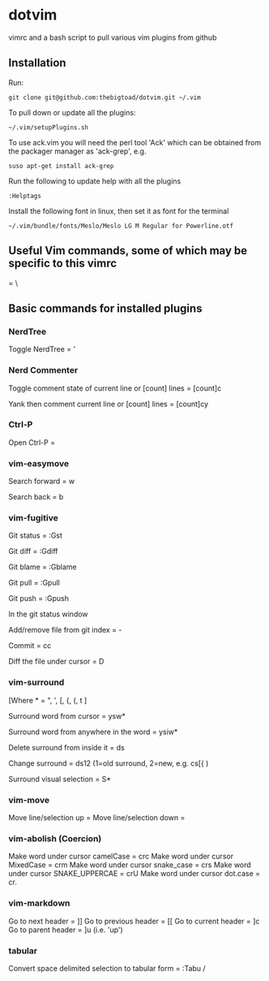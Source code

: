 dotvim
======
vimrc and a bash script to pull various vim plugins from github

Installation
------------
Run:

    git clone git@github.com:thebigtoad/dotvim.git ~/.vim
 
To pull down or update all the plugins:

    ~/.vim/setupPlugins.sh

To use ack.vim you will need the perl tool 'Ack' which can be obtained from the packager manager as 'ack-grep', e.g. 

    suso apt-get install ack-grep

Run the following to update help with all the plugins

    :Helptags

Install the following font in linux, then set it as font for the terminal
    
    ~/.vim/bundle/fonts/Meslo/Meslo LG M Regular for Powerline.otf

Useful Vim commands, some of which may be specific to this vimrc
----------------------------------------------------------------

<leader> = \

Basic commands for installed plugins
------------------------------------

### NerdTree 
Toggle NerdTree = <Leader>'

### Nerd Commenter
Toggle comment state of current line or [count] lines = [count]<Leader>c<space>

Yank then comment current line or [count] lines = [count]<Leader>cy

### Ctrl-P
Open Ctrl-P = <ctrl-p>

### vim-easymove
Search forward = <Leader><Leader>w

Search back = <Leader><Leader>b

### vim-fugitive
Git status = :Gst

Git diff = :Gdiff

Git blame = :Gblame

Git pull = :Gpull

Git push = :Gpush


In the git status window

Add/remove file from git index = -

Commit = cc

Diff the file under cursor = D

### vim-surround
[Where * = ", ', [, {, (, t ]

Surround word from cursor = ysw*

Surround word from anywhere in the word = ysiw*

Delete surround from inside it = ds

Change surround = ds12 (1=old surround, 2=new, e.g. cs[{ )

Surround visual selection = S*

### vim-move
Move line/selection up = <alt-k>
Move line/selection down = <alt-j>

### vim-abolish (Coercion)
Make word under cursor camelCase = crc
Make word under cursor MixedCase = crm
Make word under cursor snake_case = crs
Make word under cursor SNAKE_UPPERCAE = crU
Make word under cursor dot.case = cr.

### vim-markdown
Go to next header = ]]
Go to previous header = [[
Go to current header = ]c
Go to parent header = ]u (i.e. 'up')

### tabular
Convert space delimited selection to tabular form = :Tabu / 
